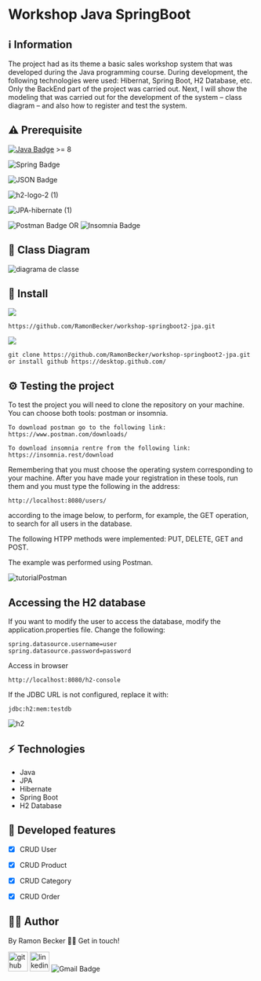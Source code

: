 # Workshop Java SpringBoot
 
## :information_source: Information 

The project had as its theme a basic sales workshop system that was developed during the Java programming course. During development, the following technologies were used: Hibernat, Spring Boot, H2 Database, etc. Only the BackEnd part of the project was carried out. Next, I will show the modeling that was carried out for the development of the system – class diagram – and also how to register and test the system.
## ⚠️ Prerequisite
[![Java Badge](https://img.shields.io/badge/Java-ED8B00?style=for-the-badge&logo=java&logoColor=white)](https://www.oracle.com/br/java/technologies/javase-downloads.html) >= 8 

![Spring Badge](https://img.shields.io/badge/Spring-6DB33F?style=for-the-badge&logo=spring&logoColor=white)

![JSON Badge](https://img.shields.io/badge/json-5E5C5C?style=for-the-badge&logo=json&logoColor=white)

![h2-logo-2 (1)](https://user-images.githubusercontent.com/44611131/136869740-c514d30e-d529-4167-a459-4fcd647cce19.png)


![JPA-hibernate (1)](https://user-images.githubusercontent.com/44611131/136869865-0e3d7476-5128-4471-8817-8df40315b970.jpg)

![Postman Badge](https://img.shields.io/badge/Postman-FF6C37?style=for-the-badge&logo=Postman&logoColor=white) OR ![Insomnia Badge](https://img.shields.io/badge/Insomnia-5849be?style=for-the-badge&logo=Insomnia&logoColor=white)

## 📌 Class Diagram

![diagrama de classe](https://user-images.githubusercontent.com/44611131/136870003-58a93012-4e1a-4c4d-b6f7-30f1ccb35222.PNG)


##  🔧 Install 


![](https://img.shields.io/badge/Linux-FCC624?style=for-the-badge&logo=linux&logoColor=black)


```
https://github.com/RamonBecker/workshop-springboot2-jpa.git
```

![](https://img.shields.io/badge/Windows-0078D6?style=for-the-badge&logo=windows&logoColor=white)
```
git clone https://github.com/RamonBecker/workshop-springboot2-jpa.git
or install github https://desktop.github.com/ 
```

## ⚙️ Testing the project


To test the project you will need to clone the repository on your machine. You can choose both tools: postman or insomnia.
```
To download postman go to the following link: https://www.postman.com/downloads/
```
```
To download insomnia rentre from the following link: https://insomnia.rest/download
```
Remembering that you must choose the operating system corresponding to your machine.
After you have made your registration in these tools, run them and you must type the following in the address: 
```
http://localhost:8080/users/ 
```
according to the image below, to perform, for example, the GET operation, to search for all users in the database.


The following HTPP methods were implemented: PUT, DELETE, GET and POST.

The example was performed using Postman.

![tutorialPostman](https://user-images.githubusercontent.com/44611131/136871854-29ef6c37-1a01-49c9-a1b2-2c384490c41b.PNG)


## Accessing the H2 database


If you want to modify the user to access the database, modify the application.properties file.
Change the following:
```
spring.datasource.username=user
spring.datasource.password=password
```

Access in browser
```
http://localhost:8080/h2-console
```
If the JDBC URL is not configured, replace it with:
```
jdbc:h2:mem:testdb
```
![h2](https://user-images.githubusercontent.com/44611131/137225410-277de0f7-cf7c-48b1-b9e4-9be2d5b4ff43.PNG)


## :zap: Technologies	

- Java
- JPA
- Hibernate
- Spring Boot
- H2 Database

## :memo: Developed features

- [x] CRUD User
- [x]  CRUD Product
- [x]  CRUD Category
- [x]  CRUD Order


## :technologist:	 Author

By Ramon Becker 👋🏽 Get in touch!



[<img src='https://cdn.jsdelivr.net/npm/simple-icons@3.0.1/icons/github.svg' alt='github' height='40'>](https://github.com/RamonBecker)  [<img src='https://cdn.jsdelivr.net/npm/simple-icons@3.0.1/icons/linkedin.svg' alt='linkedin' height='40'>](https://www.linkedin.com/in/https://www.linkedin.com/in/ramon-becker-da-silva-96b81b141//)
![Gmail Badge](https://img.shields.io/badge/-ramonbecker68@gmail.com-c14438?style=flat-square&logo=Gmail&logoColor=white&link=mailto:ramonbecker68@gmail.com)
